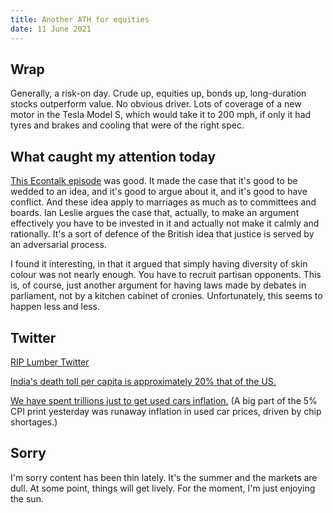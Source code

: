 ```yaml
---
title: Another ATH for equities
date: 11 June 2021
---
```


## Wrap

Generally, a risk-on day.
Crude up, equities up, bonds up, long-duration stocks outperform value.
No obvious driver.
Lots of coverage of a new motor in the Tesla Model S, which would take it to 200 mph, if only it had tyres and brakes and cooling that were of the right spec.

## What caught my attention today

[This Econtalk episode](https://www.econtalk.org/ian-leslie-on-conflicted/) was good.
It made the case that it's good to be wedded to an idea, and it's good to argue about it, and it's good to have conflict.
And these idea apply to marriages as much as to committees and boards.
Ian Leslie argues the case that, actually, to make an argument effectively you have to be invested in it and actually not make it calmly and rationally.
It's a sort of defence of the British idea that justice is served by an adversarial process.

I found it interesting, in that it argued that simply having diversity of skin colour was not nearly enough.
You have to recruit partisan opponents.
This is, of course, just another argument for having laws made by debates in parliament, not by a kitchen cabinet of cronies.
Unfortunately, this seems to happen less and less.

## Twitter

[RIP Lumber Twitter](https://twitter.com/VolatilityWiz/status/1403439528216518663?s=20)

[India's death toll per capita is approximately 20% that of the US.](https://twitter.com/DavidBCollum/status/1403329015331573762?s=20)

[We have spent trillions just to get used cars inflation.](https://twitter.com/barnejek/status/1403282631895273475?s=20)
(A big part of the 5% CPI print yesterday was runaway inflation in used car prices, driven by chip shortages.)

## Sorry

I'm sorry content has been thin lately. It's the summer and the markets are dull.
At some point, things will get lively.
For the moment, I'm just enjoying the sun.